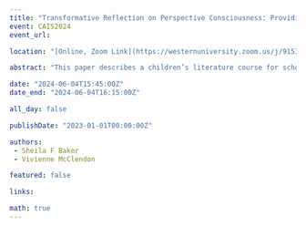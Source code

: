 ```yaml
---
title: "Transformative Reflection on Perspective Consciousness: Providing a Leap Forward in Diversity, Equity, Inclusion, and Belonging in Practice"
event: CAIS2024
event_url: 

location: "[Online, Zoom Link](https://westernuniversity.zoom.us/j/91531028175)"

abstract: "This paper describes a children’s literature course for school librarian candidates with an intentional focus on reflective practice and perspective consciousness regarding diversity, equity, inclusion, and belonging. Qualitative methods revealed candidates' recognized changes in their perspective and practice, including the vital need to introduce their students to diverse materials that act as mirrors, windows, and sliding glass doors; and that, as librarians, they have power and can act as change agents within their schools and communities. This research provides evidence that introducing perspective consciousness into pre-service education preparation programs results in leaps forward for candidates and their future practice."

date: "2024-06-04T15:45:00Z"
date_end: "2024-06-04T16:15:00Z"

all_day: false

publishDate: "2023-01-01T00:00:00Z"

authors:
 - Sheila F Baker
 - Vivienne McClendon

featured: false

links:

math: true
---
```


